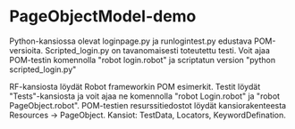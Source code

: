 # PageObjectModel-demo

Python-kansiossa olevat loginpage.py ja runlogintest.py edustava POM-versioita. Scripted_login.py on tavanomaisesti toteutettu testi.
Voit ajaa POM-testin komennolla "robot login.robot" ja scriptatun version "python scripted_login.py"

RF-kansiosta löydät Robot frameworkin POM esimerkit. Testit löydät "Tests"-kansiosta ja voit ajaa ne komennolla "robot Login.robot" ja "robot PageObject.robot".
POM-testien resurssitiedostot löydät kansiorakenteesta Resources -> PageObject. Kansiot: TestData, Locators, KeywordDefination.
